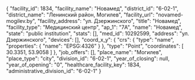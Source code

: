 {
    "facility_id": 1834,
    "facility_name": "Новамед",
    "district_id": "6-02-1",
    "district_name": "Ленинский район, Могилев",
    "facility_url": "novamed-mogilev.by",
    "facility_address": "ул. Дзержинского",
    "title": "Новамед",
    "facility_type": "Медицинский центр",
    "ap_1": "7А",
    "name": "Новамед",
    "state": "public institution",
    "stats": [],
    "med_id": 10292599,
    "address": "ул. Дзержинского",
    "devices": [],
    "coord_x_y": {
        "crs": {
            "type": "name",
            "properties": {
                "name": "EPSG:4326"
            }
        },
        "type": "Point",
        "coordinates": [
            30.3351,
            53.9058
        ]
    },
    "job_offers": [],
    "place_name": "Могилев",
    "place_type": "city",
    "division_id": "6-02-1",
    "year_of_closing": null,
    "year_of_opening": "0",
    "healthcare_facility_key": 1834,
    "administrative_division_id": "6-02-1"
}